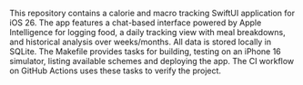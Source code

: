 This repository contains a calorie and macro tracking SwiftUI application for iOS 26.
The app features a chat-based interface powered by Apple Intelligence for logging food,
a daily tracking view with meal breakdowns, and historical analysis over weeks/months.
All data is stored locally in SQLite. The Makefile provides tasks for building, testing
on an iPhone 16 simulator, listing available schemes and deploying the app. The CI
workflow on GitHub Actions uses these tasks to verify the project.
